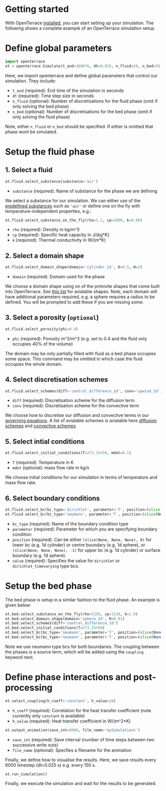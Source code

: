 # Getting started
With OpenTerrace [installed](../installation.md), you can start setting up your simulation. The following shows a complete example of an OpenTerrace simulation setup.

# Define global parameters
```python linenums="1"
import openterrace
ot = openterrace.Simulate(t_end=3600*6, dt=0.025, n_fluid=50, n_bed=5)
```
Here, we import openterrace and define global parameters that control our simulation. They include:
* ``t_end`` (required): End time of the simulation in seconds
* ``dt`` (required): Time step size in seconds
* ``n_fluid`` (optional): Number of discretisations for the fluid phase (omit if only solving the bed phase)
* ``n_bed`` (optional): Number of discretisations for the bed phase (omit if only solving the fluid phase)

Note, either ``n_fluid`` or ``n_bed`` should be specified. If either is omitted that phase wont be simulated.

# Setup the fluid phase

## 1. Select a fluid
```python linenums="3"
ot.fluid.select_substance(substance='air')
```
* ``substance`` (required): Name of substance for the phase we are defining

We select a substance for our simulation. We can either use of the [predefined substances](../fluid_substances/air) such as ``'air'`` or define one on the fly with temperature-independent properties, e.g.:
```python linenums="4"
ot.fluid.select_substance_on_the_fly(rho=1.2, cp=1000, k=0.06)
```
* ``rho`` (required): Density in kg/m^3
* ``cp`` (required): Specific heat capacity in J/(kg*K)
* ``k`` (required): Thermal conductivity in W/(m*K)

## 2. Select a domain shape
```python linenums="5"
ot.fluid.select_domain_shape(domain='cylinder_1d', D=0.5, H=2)
```
* ``domain`` (required): Domain used for the phase

We choose a domain shape using on of the primivite shapes that come built into OpenTerrace. See [this list](../domains/cylinder_1d) for avialable shapes. Note, each domain will have additional parameters required, e.g. a sphere requires a radius to be defined. You will be prompted to add these if you are missing some.

## 3. Select a porosity (``optional``)
```python linenums="6"
ot.fluid.select_porosity(phi=0.4)
```
* ``phi`` (required): Porosity m^3/m^3 (e.g. set to 0.4 and the fluid only occupies 40% of the volume)

The domain may be only partially filled with fluid as a bed phase occupies some space. This command may be omitted in which case the fluid occupies the whole domain.

## 4. Select discretisation schemes
```python linenums="7"
ot.fluid.select_schemes(diff='central_difference_1d', conv='upwind_1d')
```
* ``diff`` (required): Discretisation scheme for the diffusion term
* ``conv`` (required): Discretisation scheme for the convective term

We choose how to discretise our diffusion and convective terms in our [governing equations](..theory/governing). A list of avialable schemes is avialable here [diffusion schemes](../diffusion_schemes/central_difference_1d) and [convective schemes](../convection_schemes/upwind_1d).

## 5. Select intial conditions
```python linenums="8"
ot.fluid.select_initial_conditions(T=273.15+50, mdot=0.1)
```
* ``T`` (required): Temperature in K
* ``mdot`` (optional): mass flow rate in kg/s

We choose initial conditions for our simulation in terms of temperature and mass flow rate.

## 6. Select boundary conditions
```python linenums="9"
ot.fluid.select_bc(bc_type='dirichlet', parameter='T', position=(slice(None, None, None), 0), value=273.15+600)
ot.fluid.select_bc(bc_type='neumann', parameter='T', position=(slice(None, None, None), -1))
```
* ``bc_type`` (required): Name of the boundary condition type
* ``parameter`` (required): Parameter for which you are specifying boundary condition
* ``position`` (required): Can be either ``(slice(None, None, None), 0)`` for lower bc (e.g. 1d cylinder) or centre boundary (e.g. 1d sphere), or ``(slice(None, None, None), -1)`` for upper bc (e.g. 1d cylinder) or surface boundary (e.g. 1d sphere).
* ``value`` (required): Specifies the value for ``dirichlet`` or ``dirichlet_timevarying`` type bcs. 

# Setup the bed phase
The bed phase is setup in a similar fashion to the fluid phase. An example is given below:

```python linenums="11"
ot.bed.select_substance_on_the_fly(rho=5150, cp=1130, k=1.9)
ot.bed.select_domain_shape(domain='sphere_1d', R=0.01)
ot.bed.select_schemes(diff='central_difference_1d')
ot.bed.select_initial_conditions(T=273.15+50)
ot.bed.select_bc(bc_type='neumann', parameter='T', position=(slice(None, None, None), 0))
ot.bed.select_bc(bc_type='neumann', parameter='T', position=(slice(None, None, None), -1))
```

Note we use neumann type bcs for both boundaries. The coupling between the phases is a source term, which will be added using the ``coupling`` keyword next.

# Define phase interactions and post-processing
```python linenums="17"
ot.select_coupling(h_coeff='constant', h_value=20)
```
* ``h_coeff`` (required): Correlation for the heat transfer coefficient (note currently only ``constant`` is available)
* ``h_value`` (required): Heat transfer coefficient in W/(m^2*K)


```python linenums="18"
ot.output_animation(save_int=6000, file_name='mySimulations')
```
* ``save_int`` (required): Save interval (number of time steps between two successive write outs)
* ``file_name`` (optional): Specfies a filename for the animation

Finally, we define how to visualise the results. Here, we save results every 6000 timestep (dt=0.025 s) e.g. every 150 s.

```python linenums="19"
ot.run_simulation()
```
Finally, we execute the simulation and wait for the results to be generated.

